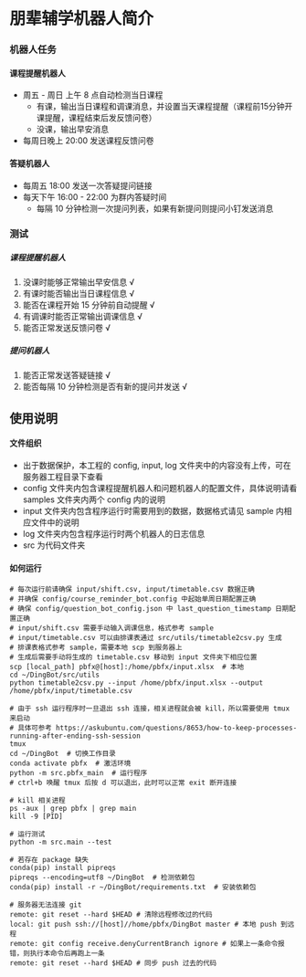 # 朋辈辅学机器人简介
### 机器人任务
#### 课程提醒机器人
* 周五 - 周日 上午 8 点自动检测当日课程
  * 有课，输出当日课程和调课消息，并设置当天课程提醒（课程前15分钟开课提醒，课程结束后发反馈问卷）
  * 没课，输出早安消息
* 每周日晚上 20:00 发送课程反馈问卷

#### 答疑机器人
* 每周五 18:00 发送一次答疑提问链接
* 每天下午 16:00 - 22:00 为群内答疑时间
  * 每隔 10 分钟检测一次提问列表，如果有新提问则提问小钉发送消息


### 测试
##### 课程提醒机器人
1. 没课时能够正常输出早安信息 √
2. 有课时能否输出当日课程信息 √
3. 能否在课程开始 15 分钟前自动提醒 √
4. 有调课时能否正常输出调课信息 √
5. 能否正常发送反馈问卷 √

##### 提问机器人
1. 能否正常发送答疑链接 √
2. 能否每隔 10 分钟检测是否有新的提问并发送 √


## 使用说明
#### 文件组织
* 出于数据保护，本工程的 config, input, log 文件夹中的内容没有上传，可在服务器工程目录下查看
* config 文件夹内包含课程提醒机器人和问题机器人的配置文件，具体说明请看 samples 文件夹内两个 config 内的说明
* input 文件夹内包含程序运行时需要用到的数据，数据格式请见 sample 内相应文件中的说明
* log 文件夹内包含程序运行时两个机器人的日志信息
* src 为代码文件夹

#### 如何运行
```shell
# 每次运行前请确保 input/shift.csv, input/timetable.csv 数据正确
# 并确保 config/course_reminder_bot.config 中起始单周日期配置正确
# 确保 config/question_bot_config.json 中 last_question_timestamp 日期配置正确
# input/shift.csv 需要手动输入调课信息，格式参考 sample
# input/timetable.csv 可以由排课表通过 src/utils/timetable2csv.py 生成
# 排课表格式参考 sample，需要本地 scp 到服务器上
# 生成后需要手动将生成的 timetable.csv 移动到 input 文件夹下相应位置
scp [local_path] pbfx@[host]:/home/pbfx/input.xlsx  # 本地
cd ~/DingBot/src/utils
python timetable2csv.py --input /home/pbfx/input.xlsx --output /home/pbfx/input/timetable.csv

# 由于 ssh 运行程序时一旦退出 ssh 连接，相关进程就会被 kill，所以需要使用 tmux 来启动
# 具体可参考 https://askubuntu.com/questions/8653/how-to-keep-processes-running-after-ending-ssh-session
tmux
cd ~/DingBot  # 切换工作目录
conda activate pbfx  # 激活环境
python -m src.pbfx_main  # 运行程序
# ctrl+b 唤醒 tmux 后按 d 可以退出，此时可以正常 exit 断开连接

# kill 相关进程
ps -aux | grep pbfx | grep main
kill -9 [PID]

# 运行测试
python -m src.main --test

# 若存在 package 缺失
conda(pip) install pipreqs
pipreqs --encoding=utf8 ~/DingBot  # 检测依赖包
conda(pip) install -r ~/DingBot/requirements.txt  # 安装依赖包

# 服务器无法连接 git
remote: git reset --hard $HEAD # 清除远程修改过的代码
local: git push ssh://[host]//home/pbfx/DingBot master # 本地 push 到远程
remote: git config receive.denyCurrentBranch ignore # 如果上一条命令报错，则执行本命令后再跑上一条
remote: git reset --hard $HEAD # 同步 push 过去的代码
```
